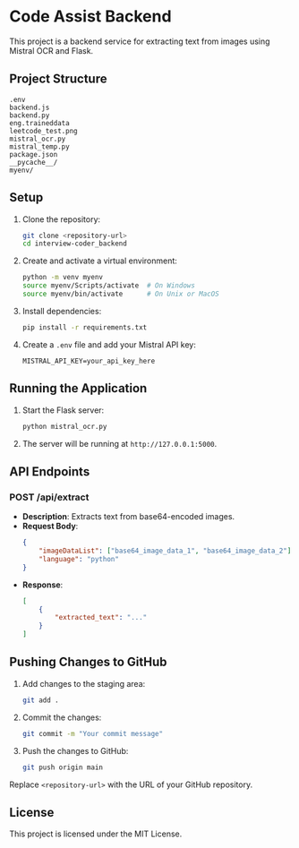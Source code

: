 # Code Assist Backend

This project is a backend service for extracting text from images using Mistral OCR and Flask.

## Project Structure

```
.env
backend.js
backend.py
eng.traineddata
leetcode_test.png
mistral_ocr.py
mistral_temp.py
package.json
__pycache__/
myenv/
```

## Setup

1. Clone the repository:
    ```sh
    git clone <repository-url>
    cd interview-coder_backend
    ```

2. Create and activate a virtual environment:
    ```sh
    python -m venv myenv
    source myenv/Scripts/activate  # On Windows
    source myenv/bin/activate      # On Unix or MacOS
    ```

3. Install dependencies:
    ```sh
    pip install -r requirements.txt
    ```

4. Create a `.env` file and add your Mistral API key:
    ```
    MISTRAL_API_KEY=your_api_key_here
    ```

## Running the Application

1. Start the Flask server:
    ```sh
    python mistral_ocr.py
    ```

2. The server will be running at `http://127.0.0.1:5000`.

## API Endpoints

### POST /api/extract

- **Description**: Extracts text from base64-encoded images.
- **Request Body**:
    ```json
    {
        "imageDataList": ["base64_image_data_1", "base64_image_data_2"],
        "language": "python"
    }
    ```
- **Response**:
    ```json
    [
        {
            "extracted_text": "..."
        }
    ]
    ```

## Pushing Changes to GitHub

1. Add changes to the staging area:
    ```sh
    git add .
    ```

2. Commit the changes:
    ```sh
    git commit -m "Your commit message"
    ```

3. Push the changes to GitHub:
    ```sh
    git push origin main
    ```

Replace `<repository-url>` with the URL of your GitHub repository.

## License

This project is licensed under the MIT License.
